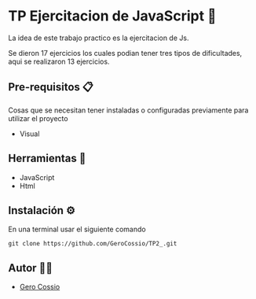 # TP Ejercitacion de JavaScript 🚀

La idea de este trabajo practico es la ejercitacion de Js.

Se dieron 17 ejercicios los cuales podian tener tres tipos de dificultades, aqui se realizaron 13 ejercicios.

## Pre-requisitos 📋

Cosas que se necesitan tener instaladas o configuradas previamente para utilizar el proyecto

- Visual

## Herramientas 🔨

- JavaScript
- Html

## Instalación ⚙️


En una terminal usar el siguiente comando

```
git clone https://github.com/GeroCossio/TP2_.git
```

## Autor 👩‍💻

- [Gero Cossio](https://github.com/GeroCossio)    

